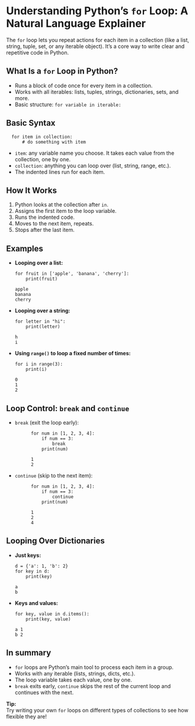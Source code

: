 # Understanding Python’s `for` Loop: A Natural Language Explainer

The `for` loop lets you repeat actions for each item in a collection (like a list, string, tuple, set, or any iterable object). It’s a core way to write clear and repetitive code in Python.

## What Is a `for` Loop in Python?

- Runs a block of code once for every item in a collection.
- Works with all iterables: lists, tuples, strings, dictionaries, sets, and more.
- Basic structure: `for variable in iterable:`

## Basic Syntax

      for item in collection:
          # do something with item

- `item`: any variable name you choose. It takes each value from the collection, one by one.
- `collection`: anything you can loop over (list, string, range, etc.).
- The indented lines run for each item.

## How It Works

1. Python looks at the collection after `in`.
2. Assigns the first item to the loop variable.
3. Runs the indented code.
4. Moves to the next item, repeats.
5. Stops after the last item.

## Examples

- **Looping over a list:**

      for fruit in ['apple', 'banana', 'cherry']:
          print(fruit)

      apple
      banana
      cherry

- **Looping over a string:**

      for letter in "hi":
          print(letter)

      h
      i

- **Using `range()` to loop a fixed number of times:**

      for i in range(3):
          print(i)

      0
      1
      2

## Loop Control: `break` and `continue`

- `break` (exit the loop early):

            for num in [1, 2, 3, 4]:
                if num == 3:
                    break
                print(num)

            1
            2

- `continue` (skip to the next item):

            for num in [1, 2, 3, 4]:
                if num == 3:
                    continue
                print(num)

            1
            2
            4

## Looping Over Dictionaries

- **Just keys:**

      d = {'a': 1, 'b': 2}
      for key in d:
          print(key)

      a
      b

- **Keys and values:**

      for key, value in d.items():
          print(key, value)

      a 1
      b 2

## In summary

- `for` loops are Python’s main tool to process each item in a group.
- Works with any iterable (lists, strings, dicts, etc.).
- The loop variable takes each value, one by one.
- `break` exits early, `continue` skips the rest of the current loop and continues with the next.

**Tip:**  
Try writing your own `for` loops on different types of collections to see how flexible they are!

